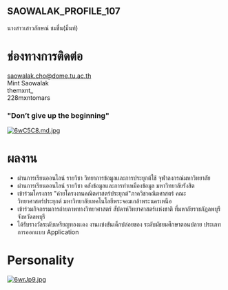## SAOWALAK_PROFILE_107

นางสาวเสาวลักษณ์ ชมชื่น(มิ้นท์)<br>
# ช่องทางการติดต่อ
saowalak.cho@dome.tu.ac.th<br>
Mint Saowalak<br>
themxnt_<br>
228mxntomars<br>


### "Don’t give up the beginning"

[![6wC5C8.md.jpg](https://sv1.picz.in.th/images/2021/11/26/6wC5C8.md.jpg)](https://www.picz.in.th/image/6wC5C8)



# ผลงาน
- ผ่านการเรียนออนไลน์ รายวิชา วิทยาการข้อมูลเเละการประยุกต์ใช้ จุฬาลงกรณ์มหาวิทยาลัย
- ผ่านการเรียนออนไลน์ รายวิชา คลังข้อมูลเเละการทำเหมืองข้อมูล มหาวิทยาลัยรังสิต
- เข้าร่วมโครงการ "ค่ายโครงงานคณิตศาสตร์ประยุกต์"ภาควิชาคณิตศาสตร์ คณะวิทยาศาสตร์ประยุกต์ มหาวิทยาลัยเทคโนโลยีพระจอมเกล้าพระนครเหนือ
- เข้าร่วมกิจกรรมการถ่ายภาพทางวิทยาศาสตร์ สัปดาห์วิทยาศาสตร์เเห่งชาติ ที่มหาลัยราชภัฎลพบุรี จังหวัดลพบุรี
- ได้รับรางวัลระดับเหรียญทองเเดง งานเเข่งขันเด็กปล่อยของ ระดับมัธยมศึกษาตอนปลาย ประเภทการออกเเบบ Application



# Personality

[![6wrJp9.jpg](https://sv1.picz.in.th/images/2021/11/26/6wrJp9.jpg)](https://www.picz.in.th/image/6wrJp9)
